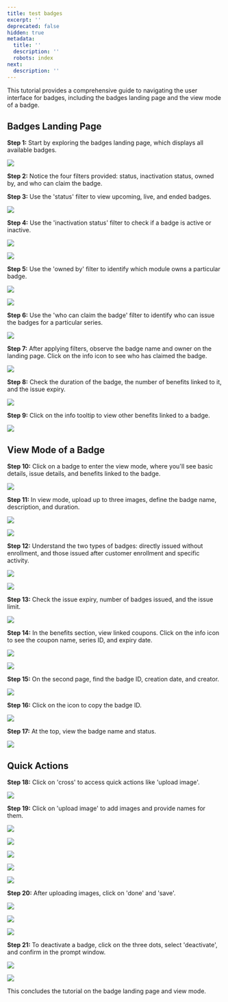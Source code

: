 ```yaml
---
title: test badges
excerpt: ''
deprecated: false
hidden: true
metadata:
  title: ''
  description: ''
  robots: index
next:
  description: ''
---
```

This tutorial provides a comprehensive guide to navigating the user interface for badges, including the badges landing page and the view mode of a badge.

## Badges Landing Page

**Step 1:** Start by exploring the badges landing page, which displays all available badges.

![](https://usercontent.clueso.io/64d06f10-2e0e-40ec-b636-a868315fe5a6/f1f3bd49-6c32-4c71-b063-6cf99d791c03/0fad524a-1ab9-4898-8e8c-46ed537dd01a/images/deeb40d3-ee58-4025-bbb0-f8b4c7361b67.png)

**Step 2:** Notice the four filters provided: status, inactivation status, owned by, and who can claim the badge.

**Step 3:** Use the 'status' filter to view upcoming, live, and ended badges.

![](https://usercontent.clueso.io/64d06f10-2e0e-40ec-b636-a868315fe5a6/f1f3bd49-6c32-4c71-b063-6cf99d791c03/0fad524a-1ab9-4898-8e8c-46ed537dd01a/images/69d11624-6a25-40cc-a147-506f6b7d461d.png)

**Step 4:** Use the 'inactivation status' filter to check if a badge is active or inactive.

![](https://usercontent.clueso.io/64d06f10-2e0e-40ec-b636-a868315fe5a6/f1f3bd49-6c32-4c71-b063-6cf99d791c03/0fad524a-1ab9-4898-8e8c-46ed537dd01a/images/23015cb0-8746-4fac-80e2-f0dd6bb88310.png)

![](https://usercontent.clueso.io/64d06f10-2e0e-40ec-b636-a868315fe5a6/f1f3bd49-6c32-4c71-b063-6cf99d791c03/0fad524a-1ab9-4898-8e8c-46ed537dd01a/images/6ccdd526-038e-43cd-a536-e86c6150ee22.png)

**Step 5:** Use the 'owned by' filter to identify which module owns a particular badge.

![](https://usercontent.clueso.io/64d06f10-2e0e-40ec-b636-a868315fe5a6/f1f3bd49-6c32-4c71-b063-6cf99d791c03/0fad524a-1ab9-4898-8e8c-46ed537dd01a/images/7ae9be78-c379-4a6c-839c-2c96d8cd25cc.gif)

![](https://usercontent.clueso.io/64d06f10-2e0e-40ec-b636-a868315fe5a6/f1f3bd49-6c32-4c71-b063-6cf99d791c03/0fad524a-1ab9-4898-8e8c-46ed537dd01a/images/954c5695-d823-444b-957d-4110f8ac9c66.gif)

**Step 6:** Use the 'who can claim the badge' filter to identify who can issue the badges for a particular series.

![](https://usercontent.clueso.io/64d06f10-2e0e-40ec-b636-a868315fe5a6/f1f3bd49-6c32-4c71-b063-6cf99d791c03/0fad524a-1ab9-4898-8e8c-46ed537dd01a/images/1199c448-2dc2-4fdf-8e7d-c56ba0f06a0c.png)

**Step 7:** After applying filters, observe the badge name and owner on the landing page. Click on the info icon to see who has claimed the badge.

![](https://usercontent.clueso.io/64d06f10-2e0e-40ec-b636-a868315fe5a6/f1f3bd49-6c32-4c71-b063-6cf99d791c03/0fad524a-1ab9-4898-8e8c-46ed537dd01a/images/0f7c1745-f84f-4d9d-b2cc-a0a595b23f4d.png)

**Step 8:** Check the duration of the badge, the number of benefits linked to it, and the issue expiry.

![](https://usercontent.clueso.io/64d06f10-2e0e-40ec-b636-a868315fe5a6/f1f3bd49-6c32-4c71-b063-6cf99d791c03/0fad524a-1ab9-4898-8e8c-46ed537dd01a/images/b4ce1cf8-7424-4f9f-b2e6-9ea7abd4d98f.png)

**Step 9:** Click on the info tooltip to view other benefits linked to a badge.

![](https://usercontent.clueso.io/64d06f10-2e0e-40ec-b636-a868315fe5a6/f1f3bd49-6c32-4c71-b063-6cf99d791c03/0fad524a-1ab9-4898-8e8c-46ed537dd01a/images/06682a90-157f-447e-bedd-3e6253909b0c.png)

## View Mode of a Badge

**Step 10:** Click on a badge to enter the view mode, where you'll see basic details, issue details, and benefits linked to the badge.

![](https://usercontent.clueso.io/64d06f10-2e0e-40ec-b636-a868315fe5a6/f1f3bd49-6c32-4c71-b063-6cf99d791c03/0fad524a-1ab9-4898-8e8c-46ed537dd01a/images/69eefc2f-9202-4c32-9944-8d34ae598d66.png)

**Step 11:** In view mode, upload up to three images, define the badge name, description, and duration.

![](https://usercontent.clueso.io/64d06f10-2e0e-40ec-b636-a868315fe5a6/f1f3bd49-6c32-4c71-b063-6cf99d791c03/0fad524a-1ab9-4898-8e8c-46ed537dd01a/images/2ae4e804-55dc-49c0-8f17-506333d5a598.png)

![](https://usercontent.clueso.io/64d06f10-2e0e-40ec-b636-a868315fe5a6/f1f3bd49-6c32-4c71-b063-6cf99d791c03/0fad524a-1ab9-4898-8e8c-46ed537dd01a/images/dcebc9f3-0fc4-45ef-b6e9-3d6d1eb3ae63.png)

**Step 12:** Understand the two types of badges: directly issued without enrollment, and those issued after customer enrollment and specific activity.

![](https://usercontent.clueso.io/64d06f10-2e0e-40ec-b636-a868315fe5a6/f1f3bd49-6c32-4c71-b063-6cf99d791c03/0fad524a-1ab9-4898-8e8c-46ed537dd01a/images/4aee99ce-2ab3-462c-beeb-3e410abd1790.png)

![](https://usercontent.clueso.io/64d06f10-2e0e-40ec-b636-a868315fe5a6/f1f3bd49-6c32-4c71-b063-6cf99d791c03/0fad524a-1ab9-4898-8e8c-46ed537dd01a/images/07ddc0cc-31bb-4501-85fb-324b225e0461.png)

**Step 13:** Check the issue expiry, number of badges issued, and the issue limit.

![](https://usercontent.clueso.io/64d06f10-2e0e-40ec-b636-a868315fe5a6/f1f3bd49-6c32-4c71-b063-6cf99d791c03/0fad524a-1ab9-4898-8e8c-46ed537dd01a/images/49d4d560-d458-4866-ba9c-aab169e443d4.png)

**Step 14:** In the benefits section, view linked coupons. Click on the info icon to see the coupon name, series ID, and expiry date.

![](https://usercontent.clueso.io/64d06f10-2e0e-40ec-b636-a868315fe5a6/f1f3bd49-6c32-4c71-b063-6cf99d791c03/0fad524a-1ab9-4898-8e8c-46ed537dd01a/images/71d5912f-fba2-4b48-8854-b78ceb0496a0.png)

![](https://usercontent.clueso.io/64d06f10-2e0e-40ec-b636-a868315fe5a6/f1f3bd49-6c32-4c71-b063-6cf99d791c03/0fad524a-1ab9-4898-8e8c-46ed537dd01a/images/87135efe-47ac-473a-8826-332dbc00d29b.png)

**Step 15:** On the second page, find the badge ID, creation date, and creator.

![](https://usercontent.clueso.io/64d06f10-2e0e-40ec-b636-a868315fe5a6/f1f3bd49-6c32-4c71-b063-6cf99d791c03/0fad524a-1ab9-4898-8e8c-46ed537dd01a/images/4611051e-468b-4e60-aa29-179f961189e3.png)

**Step 16:** Click on the icon to copy the badge ID.

![](https://usercontent.clueso.io/64d06f10-2e0e-40ec-b636-a868315fe5a6/f1f3bd49-6c32-4c71-b063-6cf99d791c03/0fad524a-1ab9-4898-8e8c-46ed537dd01a/images/af53949b-aa30-4568-a882-03ddf6ffeb5f.png)

**Step 17:** At the top, view the badge name and status.

![](https://usercontent.clueso.io/64d06f10-2e0e-40ec-b636-a868315fe5a6/f1f3bd49-6c32-4c71-b063-6cf99d791c03/0fad524a-1ab9-4898-8e8c-46ed537dd01a/images/35a844ed-d4ce-44da-b36d-26869f45d177.png)

## Quick Actions

**Step 18:** Click on 'cross' to access quick actions like 'upload image'.

![](https://usercontent.clueso.io/64d06f10-2e0e-40ec-b636-a868315fe5a6/f1f3bd49-6c32-4c71-b063-6cf99d791c03/0fad524a-1ab9-4898-8e8c-46ed537dd01a/images/64b9b0bb-0ae4-4056-90da-c4875ed7cdef.png)

**Step 19:** Click on 'upload image' to add images and provide names for them.

![](https://usercontent.clueso.io/64d06f10-2e0e-40ec-b636-a868315fe5a6/f1f3bd49-6c32-4c71-b063-6cf99d791c03/0fad524a-1ab9-4898-8e8c-46ed537dd01a/images/a4724cb1-1714-4d82-a459-35e7b0b44512.png)

![](https://usercontent.clueso.io/64d06f10-2e0e-40ec-b636-a868315fe5a6/f1f3bd49-6c32-4c71-b063-6cf99d791c03/0fad524a-1ab9-4898-8e8c-46ed537dd01a/images/8b4389b0-ce28-4090-b435-190097894009.png)

![](https://usercontent.clueso.io/64d06f10-2e0e-40ec-b636-a868315fe5a6/f1f3bd49-6c32-4c71-b063-6cf99d791c03/0fad524a-1ab9-4898-8e8c-46ed537dd01a/images/b8c46574-e3df-4a8a-b51e-06f62486758d.png)

![](https://usercontent.clueso.io/64d06f10-2e0e-40ec-b636-a868315fe5a6/f1f3bd49-6c32-4c71-b063-6cf99d791c03/0fad524a-1ab9-4898-8e8c-46ed537dd01a/images/ecb61984-76d3-4a3d-b58e-2c963f1f08eb.png)

![](https://usercontent.clueso.io/64d06f10-2e0e-40ec-b636-a868315fe5a6/f1f3bd49-6c32-4c71-b063-6cf99d791c03/0fad524a-1ab9-4898-8e8c-46ed537dd01a/images/7b1aa473-1dca-49e8-8cac-701a1351ff7c.png)

**Step 20:** After uploading images, click on 'done' and 'save'.

![](https://usercontent.clueso.io/64d06f10-2e0e-40ec-b636-a868315fe5a6/f1f3bd49-6c32-4c71-b063-6cf99d791c03/0fad524a-1ab9-4898-8e8c-46ed537dd01a/images/403dfa5e-cb5e-4cd9-844a-903c65388426.png)

![](https://usercontent.clueso.io/64d06f10-2e0e-40ec-b636-a868315fe5a6/f1f3bd49-6c32-4c71-b063-6cf99d791c03/0fad524a-1ab9-4898-8e8c-46ed537dd01a/images/4009a3f5-0f69-4817-88ef-2740fbc11629.png)

![](https://usercontent.clueso.io/64d06f10-2e0e-40ec-b636-a868315fe5a6/f1f3bd49-6c32-4c71-b063-6cf99d791c03/0fad524a-1ab9-4898-8e8c-46ed537dd01a/images/f042edae-77a7-416f-be88-6328b59811eb.png)

**Step 21:** To deactivate a badge, click on the three dots, select 'deactivate', and confirm in the prompt window.

![](https://usercontent.clueso.io/64d06f10-2e0e-40ec-b636-a868315fe5a6/f1f3bd49-6c32-4c71-b063-6cf99d791c03/0fad524a-1ab9-4898-8e8c-46ed537dd01a/images/30b1bb45-a2ca-4de2-85ff-e50e17d4590a.png)

![](https://usercontent.clueso.io/64d06f10-2e0e-40ec-b636-a868315fe5a6/f1f3bd49-6c32-4c71-b063-6cf99d791c03/0fad524a-1ab9-4898-8e8c-46ed537dd01a/images/6c7db956-330b-4966-aa0c-fbd430ec238c.png)

This concludes the tutorial on the badge landing page and view mode.
